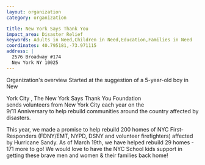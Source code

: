 ```yaml
---
layout: organization
category: organization

title: New York Says Thank You
impact_area: Disaster Relief
keywords: Adults in Need,Children in Need,Education,Families in Need
coordinates: 40.795181,-73.971115
address: |
  2576 Broadway #174
  New York NY 10025
---
```

Organization's overview
Started at the suggestion of a 5-year-old boy in New 

York City , The New York Says Thank You Foundation  
sends volunteers from New York City each year on the  
9/11 Anniversary to help rebuild communities around the country affected by disasters.  
 
This year, we made a promise to help rebuild 200 homes of NYC First-Responders (FDNY/EMT, NYPD, DSNY and volunteer firefighters) affected by Hurricane Sandy. As of March 19th, we have helped rebuild 29 homes - 171 more to go! 
We would love to have the NYC School kids support in getting these brave men and women & their families back home!